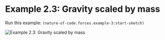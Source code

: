 # Example 2.3: Gravity scaled by mass

Run this example: `(nature-of-code.forces.example-3:start-sketch)`

![Example 2.3: Gravity scaled by mass](https://raw.githubusercontent.com/mark-gerarts/nature-of-code/master/screenshots/Example%202.3%3A%20Gravity%20scaled%20by%20mass.gif)
